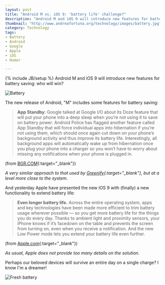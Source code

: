 ```yaml
---
layout: post
title: "Android M vs. iOS 9: 'battery life' challenge?"
description: "Android M and iOS 9 will introduce new features for battery saving: who will win?"
thumbnail: "http://www.andreafortuna.org/technology/images/battery.jpg"
category: Technology
tags: 
- Battery
- Android
- Google
- Apple
- iOS
- Humor

---
```

{% include JB/setup %}
Android M and iOS 9 will introduce new features for battery saving: who will win?

![Battery](http://www.andreafortuna.org/technology/images/battery.jpg)
<!-- more -->

The new release of Android, "M" includes some features for battery saving:

>**App Standby**: Google talked at Google I/O about its Doze feature that will put your phone into a deep sleep when you’re not using it to save on battery power. Android Police has flagged another feature called App Standby that will force individual apps into hibernation if you’re not using them, which should once again cut down on your phone’s background activity and thus improve its battery life. Interestingly, all background apps will automatically wake up from hibernation once you plug your phone into a charger so you won’t have to worry about missing any notifications when your phone is plugged in.

(from [BGR.COM](http://bgr.com/2015/06/02/android-m-best-new-features-app-manager-app-standby/){:target="_blank"})

*A very similar approach to that used by [Greenify](https://play.google.com/store/apps/details?id=com.oasisfeng.greenify){:target="_blank"}, but at a level more close to the system.*


And yesterday Apple have presented the new iOS 9 with (finally) a new functionality to extend battery life:

>**Even longer battery life.** Across the entire operating system, apps and key technologies have been made more efficient to trim battery usage wherever possible — so you get more battery life for the things you do every day. Thanks to ambient light and proximity sensors, your iPhone knows if it’s facedown on the table and prevents the screen from turning on, even when you receive a notification. And the new Low Power mode lets you extend your battery life even further.

(from [Apple.com](http://www.apple.com/ios/ios9-preview/){:target="_blank"})

*As usual, Apple does not provide too many details on the solution.*

Perhaps our beloved devices will survive an entire day on a single charge? I know I'm a dreamer!

![Fresh battery](http://cdn.someecards.com/someecards/usercards/MjAxMy0yMTIyZTA2N2MyMGQ1NWQz_5272bf304be0a.png)